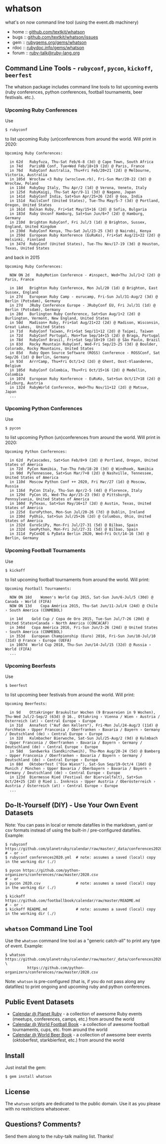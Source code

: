 # whatson

what's on now command line tool (using the event.db machinery)

* home  :: [github.com/textkit/whatson](https://github.com/textkit/whatson)
* bugs  :: [github.com/textkit/whatson/issues](https://github.com/textkit/whatson/issues)
* gem   :: [rubygems.org/gems/whatson](https://rubygems.org/gems/whatson)
* rdoc  :: [rubydoc.info/gems/whatson](http://rubydoc.info/gems/whatson)
* forum :: [ruby-talk@ruby-lang.org](http://www.ruby-lang.org/en/community/mailing-lists)


## Command Line Tools - `rubyconf`, `pycon`, `kickoff`, `beerfest`

The whatson package includes command line tools
to list upcoming events (ruby conferences, python conferences,
football tournaments, beer festivals. etc.).


### Upcoming Ruby Conferences

Use

```
$ rubyconf
```

to list upcoming Ruby (un)conferences from around the world. Will print in 2020:

```
Upcoming Ruby Conferences:

  in 62d   Rubyfuza, Thu-Sat Feb/6-8 (3d) @ Cape Town, South Africa
  in 74d   ParisRB Conf, Tue+Wed Feb/18+19 (2d) @ Paris, France
  in 76d   RubyConf Australia, Thu+Fri Feb/20+21 (2d) @ Melbourne, Victoria, Australia
  in 105d  Wrocław <3 Ruby (wroclove.rb), Fri-Sun Mar/20-22 (3d) @ Wrocław, Poland
  in 118d  RubyDay Italy, Thu Apr/2 (1d) @ Verona, Veneto, Italy
  in 125d  RubyKaigi, Thu-Sat Apr/9-11 (3d) @ Nagano, Japan
  in 141d  RubyConf India, Sat+Sun Apr/25+26 (2d) @ Goa, India
  in 151d  RailsConf (United States), Tue-Thu May/5-7 (3d) @ Portland, Oregon, United States
  in 161d  Balkan Ruby, Fri+Sat May/15+16 (2d) @ Sofia, Bulgaria
  in 183d  Ruby Unconf Hamburg, Sat+Sun Jun/6+7 (2d) @ Hamburg, Germany
  in 210d  Brighton RubyConf, Fri Jul/3 (1d) @ Brighton, Sussex, England, United Kingdom
  in 230d  RubyConf Kenya, Thu-Sat Jul/23-25 (3d) @ Nairobi, Kenya
  in 259d  European Ruby Konference (EuRuKo), Fri+Sat Aug/21+22 (2d) @ Helsinki, Finnland
  in 347d  RubyConf (United States), Tue-Thu Nov/17-19 (3d) @ Houston, Texas, United States
```

and back in 2015

```
Upcoming Ruby Conferences:

  NOW ON 2d   RubyMotion Conference - #inspect, Wed+Thu Jul/1+2 (2d) @ Paris, France

  in 18d   Brighton Ruby Conference, Mon Jul/20 (1d) @ Brighton, East Sussex, England
  in 27d   European Ruby Camp - eurucamp, Fri-Sun Jul/31-Aug/2 (3d) @ Berlin (Potsdam), Germany
  in 27d   JRuby Conference Europe - JRubyConf EU, Fri Jul/31 (1d) @ Berlin (Potsdam), Germany
  in 28d   Burlington Ruby Conference, Sat+Sun Aug/1+2 (2d) @ Burlington, Vermont, New England, United States
  in 50d   Madison+ Ruby, Fri+Sat Aug/21+22 (2d) @ Madison, Wisconsin, Great Lakes,  United States
  in 71d   RubyConf Taiwan, Fri+Sat Sep/11+12 (2d) @ Taipei, Taiwan
  in 72d   RubyConf Portugal, Mon+Tue Sep/14+15 (2d) @ Braga, Portugal
  in 78d   RubyConf Brasil, Fri+Sat Sep/18+19 (2d) @ São Paulo, Brazil
  in 83d   Rocky Mountain RubyConf, Wed-Fri Sep/23-25 (3d) @ Boulder, Colorado, Rocky Mountains, United States
  in 85d   Ruby Open Source Software (ROSS) Conference - ROSSConf, Sat Sep/26 (1d) @ Berlin, Germany
  in 93d   ArrrCamp, Thu+Fri Oct/1+2 (2d) @ Ghent, Oost-Vlaanderen, Belgium
  in 105d  RubyConf Colombia, Thu+Fri Oct/15+16 (2d) @ Medellin, Colombia
  in 107d  European Ruby Konference - EuRuKo, Sat+Sun Oct/17+18 (2d) @ Salzburg, Austria
  in 132d  RubyWorld Conference, Wed+Thu Nov/11+12 (2d) @ Matsue, Japan
  ...
```



### Upcoming Python Conferences

Use

```
$ pycon
```

to list upcoming Python (un)conferences from around the world. Will print in 2020:

```
Upcoming Python Conferences:

  in 62d  PyCascades, Sat+Sun Feb/8+9 (2d) @ Portland, Oregon, United States of America
  in 72d  PyCon Namibia, Tue-Thu Feb/18-20 (3d) @ Windhoek, Namibia
  in 90d  PyTennessee, Sat+Sun Mar/7+8 (2d) @ Nashville, Tennessee, United States of America
  in 110d  Moscow Python Conf ++ 2020, Fri Mar/27 (1d) @ Moscow, Russia
  in 116d  PyCon Italy, Thu-Sun Apr/2-5 (4d) @ Florence, Italy
  in 129d  PyCon US, Wed-Thu Apr/15-23 (9d) @ Pittsburgh, Pennsylvania, United States of America
  in 160d  PyTexas, Sat+Sun May/16+17 (2d) @ Austin, Texas, United States of America
  in 225d  EuroPython, Mon-Sun Jul/20-26 (7d) @ Dublin, Ireland
  in 230d  PyOhio, Sat+Sun Jul/25+26 (2d) @ Columbus, Ohio, United States of America
  in 232d  EuroSciPy, Mon-Fri Jul/27-31 (5d) @ Bilbao, Spain
  in 232d  GeoPython, Mon-Fri Jul/27-31 (5d) @ Bilbao, Spain
  in 311d  PyConDE & PyData Berlin 2020, Wed-Fri Oct/14-16 (3d) @ Berlin, Germany
```


### Upcoming Football Tournaments

Use

```
$ kickoff
```

to list upcoming football tournaments from around the world. Will print:

```
Upcoming Football Tournaments:

  NOW ON 18d    Women's World Cup 2015, Sat-Sun Jun/6-Jul/5 (30d) @ Canada › World (FIFA)
  NOW ON 13d    Copa América 2015, Thu-Sat Jun/11-Jul/4 (24d) @ Chile › South America (CONMEBOL)

  in 14d    Gold Cup / Copa de Oro 2015, Tue-Sun Jul/7-26 (20d) @ United States+Canada › North America (CONCACAF)
  in 346d   Copa América 2016, Fri-Sun Jun/3-26 (24d) @ United States › South America (CONMEBOL)
  in 353d   European Championship (Euro) 2016, Fri-Sun Jun/10-Jul/10 (31d) @ France › Europe (UEFA)
  in 1087d  World Cup 2018, Thu-Sun Jun/14-Jul/15 (32d) @ Russia › World (FIFA)
  ...
```


### Upcoming Beerfests

Use

```
$ beerfest
```

to list upcoming beer festivals from around the world. Will print:

```
Upcoming Beerfests:

  in 9d    Ottakringer Braukultur Wochen (9 Brauereien in 9 Wochen), Thu-Wed Jul/2-Sep/2 (63d) @ 16., Ottakring › Vienna / Wien › Austria / Österreich (at) › Central Europe › Europe
  in 31d   Annafest ("Auf den Kellern"), Fri-Mon Jul/24-Aug/3 (11d) @ Forchheim › Upper Franconia / Oberfranken › Bavaria / Bayern › Germany / Deutschland (de) › Central Europe › Europe
  in 32d   Kulmbacher Bierwoche, Sat-Sun Jul/25-Aug/2 (9d) @ Kulmbach › Upper Franconia / Oberfranken › Bavaria / Bayern › Germany / Deutschland (de) › Central Europe › Europe
  in 58d   Sandwerka (Sandkirchweih), Thu-Mon Aug/20-24 (5d) @ Bamberg › Upper Franconia / Oberfranken › Bavaria / Bayern › Germany / Deutschland (de) › Central Europe › Europe
  in 88d   Oktoberfest ("Die Wiesn"), Sat-Sun Sep/19-Oct/4 (16d) @ Munich / München › Upper Bavaria / Oberbayern › Bavaria / Bayern › Germany / Deutschland (de) › Central Europe › Europe
  in 123d  Biermesse Ried (Festival der Biervielfalt), Sat+Sun Oct/24+25 (2d) @ Ried i. Innkreis › Upper Austria / Oberösterreich › Austria / Österreich (at) › Central Europe › Europe
  ...
```



## Do-It-Yourself (DIY) - Use Your Own Event Datasets

Note: You can pass in local or remote datafiles in the markdown, yaml or csv formats
instead of using the built-in / pre-configured datafiles.
Example:

```
$ rubyconf https://github.com/planetruby/calendar/raw/master/_data/conferences2020.yml
# - or -
$ rubyconf conferences2020.yml  # note: assumes a saved (local) copy in the working dir (./)

$ pycon https://github.com/python-organizers/conferences/raw/master/2020.csv
# - or
$ pycon 2020.csv                # note: assumes a saved (local) copy in the working dir (./)

$ kickoff https://github.com/footballbook/calendar/raw/master/README.md
# - or -
$ kickoff README.md             # note: assumes a saved (local) copy in the working dir (./)
```



## `whatson` Command Line Tool

Use the `whatson` command line tool as a "generic catch-all" to print any type of event.
Example:

```
$ whatson https://github.com/planetruby/calendar/raw/master/_data/conferences2020.yml \
          https://github.com/python-organizers/conferences/raw/master/2020.csv
```

Note: `whatson` is pre-configured (that is, if you do not pass along any datafiles)
to print ongoing and upcoming ruby and python conferences.




## Public Event Datasets

- [Calendar @ Planet Ruby](https://github.com/planetruby/calendar) - a collection of awesome Ruby events (meetups, conferences, camps, etc.) from around the world
- [Calendar @ World Football Book](https://github.com/footballbook/calendar) - a collection of awesome football tournaments, cups, etc. from around the world
- [Calendar @ World Beer Book](https://github.com/beerbook/calendar) - a collection of awesome beer events (oktoberfest, starkbierfest, etc.) from around the world



## Install

Just install the gem:

    $ gem install whatson


## License

The `whatson` scripts are dedicated to the public domain.
Use it as you please with no restrictions whatsoever.


## Questions? Comments?

Send them along to the ruby-talk mailing list.
Thanks!
